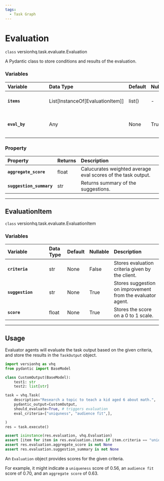 ```yaml
---
tags:
  - Task Graph
---
```


# Evaluation

<class>`class` versionhq.task.evaluate.<bold>Evaluation<bold></class>

A Pydantic class to store conditions and results of the evaluation.


### Variables

| <div style="width:120px">**Variable**</div> | **Data Type** | **Default** | **Nullable** | **Description** |
| :---            | :---  | :--- | :--- | :--- |
| **`items`**     | List[InstanceOf[EvaluationItem]]  | list() | - | Stores evaluation items. |
| **`eval_by`**   | Any   | None | True | Stores an agent evaluated the output. |


### Property

| <div style="width:120px">**Property**</div> | **Returns** | **Description** |
| :---               | :---  | :--- |
| **`aggregate_score`**   | float | Calucurates weighted average eval scores of the task output. |
| **`suggestion_summary`**  | str   | Returns summary of the suggestions. |



<hr>

## EvaluationItem

<class>`class` versionhq.task.evaluate.<bold>EvaluationItem<bold></class>

### Variables

| <div style="width:120px">**Variable**</div> | **Data Type** | **Default** | **Nullable** | **Description** |
| :---            | :---  | :--- | :--- | :--- |
| **`criteria`**     | str  | None | False | Stores evaluation criteria given by the client. |
| **`suggestion`**   | str   | None | True | Stores suggestion on improvement from the evaluator agent. |
| **`score`**   | float   | None | True | Stores the score on a 0 to 1 scale. |


<hr>

## Usage

Evaluator agents will evaluate the task output based on the given criteria, and store the results in the `TaskOutput` object.


```python
import versionhq as vhq
from pydantic import BaseModel

class CustomOutput(BaseModel):
    test1: str
    test2: list[str]

task = vhq.Task(
    description="Research a topic to teach a kid aged 6 about math.",
    pydantic_output=CustomOutput,
    should_evaluate=True, # triggers evaluation
    eval_criteria=["uniquness", "audience fit",],

)
res = task.execute()

assert isinstance(res.evaluation, vhq.Evaluation)
assert [item for item in res.evaluation.items if item.criteria == "uniquness" or item.criteria == "audience fit"]
assert res.evaluation.aggregate_score is not None
assert res.evaluation.suggestion_summary is not None
```

An `Evaluation` object provides scores for the given criteria.

For example, it might indicate a `uniqueness` score of 0.56, an `audience fit` score of 0.70, and an `aggregate score` of 0.63.
